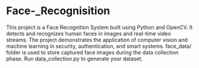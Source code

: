 # Face-_Recognisition
This project is a Face Recognition System built using Python and OpenCV. It detects and recognizes human faces in images and real-time video streams. The project demonstrates the application of computer vision and machine learning in security, authentication, and smart systems.
face_data/ folder is used to store captured face images during the data collection phase. Run data_collection.py to generate your dataset.
